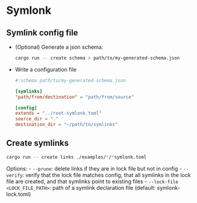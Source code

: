# Symlonk

## Symlink config file

<!-- TODO: executable name -->
- (Optional) Generate a json schema:
    ```bash
    cargo run -- create schema > path/to/my-generated-schema.json
    ```

- Write a configuration file
    ```toml
    #:schema path/to/my-generated-schema.json 

    [symlinks]
    "path/from/destination" = "path/from/source"

    [config]
    extends = "../root-symlonk.toml"
    source_dir = "."
    destination_dir = "~/path/to/symlinks"
    ```

## Create symlinks

```bash
cargo run -- create links ./examples/*/*symlonk.toml
```

Options: 
    - `--prune`: delete links if they are in lock file but not in config
    - `--verify`: verify that the lock file matches config, that all symlinks in the lock file are created, and that symlinks point to existing files
    - `--lock-file <LOCK_FILE_PATH>`: path of a symlink declaration file (default: symlonk-lock.toml)



<!-- ### Tokens -->
<!---->
<!-- ``` -->
<!-- NEWLINE := "\n" -->
<!-- EQ := "=" -->
<!-- PATH_SEPARATOR := ":" -->
<!-- HEADER_SEPARATOR := "---" -->
<!-- IDENTIFIER := (LETTER | "_") (LETTER | DIGIT | "_")* -->
<!-- FILE_NAME_CHAR := LETTER | DIGIT | "." | "_" | "-" -->
<!-- RELATIVE_PATH := FILE_NAME_CHAR (FILE_NAME_CHAR | "/")* -->
<!-- # ABSOLUTE_PATH := (FILE_NAME_CHAR | "/" )+ -->
<!-- EOF := EOF -->
<!-- `` -->
<!---->
<!-- - `"a"`: the literal string containing one 'a' character -->
<!-- - `P*`: repeat the pattern `P` 0 or more times -->
<!-- - `P+`: repeat the pattern `P` 1 or more times -->
<!-- - `(P)`: same as `P` -->
<!-- - `P | Q`: matches if either pattern `P` or `Q` matches -->
<!---->
<!-- ### Syntax -->
<!---->
<!-- ``` -->
<!-- Config := [Header NEWLINE] Declaration* -->
<!-- Header := HEADER_SEPARATOR NEWLINE HeaderSetting* HEADER_SEPARATOR NEWLINE -->
<!-- HeaderSetting := IDENTIFIER EQ IDENTIFIER NEWLINE -->
<!-- Declaration := RELATIVE_PATH PATH_SEPARATOR RELATIVE_PATH NEWLINE -->
<!-- ``` -->
<!---->
<!-- ### Header keys -->
<!---->
<!-- - `destination_dir`: prefix added to all created symlink paths (default: "~") -->
<!-- - `source_dir`: prefix added to symlink target paths (**required**) -->
